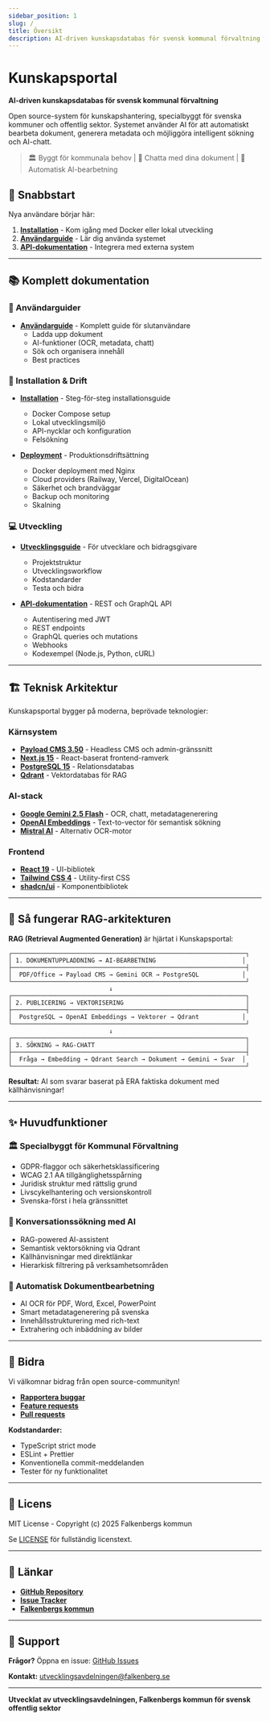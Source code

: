 ```yaml
---
sidebar_position: 1
slug: /
title: Översikt
description: AI-driven kunskapsdatabas för svensk kommunal förvaltning
---
```


# Kunskapsportal

**AI-driven kunskapsdatabas för svensk kommunal förvaltning**

Open source-system för kunskapshantering, specialbyggt för svenska kommuner och offentlig sektor. Systemet använder AI för att automatiskt bearbeta dokument, generera metadata och möjliggöra intelligent sökning och AI-chatt.

> 🏛️ Byggt för kommunala behov | 💬 Chatta med dina dokument | 🤖 Automatisk AI-bearbetning

## 🚀 Snabbstart

Nya användare börjar här:

1. **[Installation](installation.md)** - Kom igång med Docker eller lokal utveckling
2. **[Användarguide](user-guide.md)** - Lär dig använda systemet
3. **[API-dokumentation](api.md)** - Integrera med externa system

---

## 📚 Komplett dokumentation

### 📖 Användarguider

- **[Användarguide](user-guide.md)** - Komplett guide för slutanvändare
  - Ladda upp dokument
  - AI-funktioner (OCR, metadata, chatt)
  - Sök och organisera innehåll
  - Best practices

### 🔧 Installation & Drift

- **[Installation](installation.md)** - Steg-för-steg installationsguide
  - Docker Compose setup
  - Lokal utvecklingsmiljö
  - API-nycklar och konfiguration
  - Felsökning

- **[Deployment](deployment.md)** - Produktionsdriftsättning
  - Docker deployment med Nginx
  - Cloud providers (Railway, Vercel, DigitalOcean)
  - Säkerhet och brandväggar
  - Backup och monitoring
  - Skalning

### 💻 Utveckling

- **[Utvecklingsguide](development.md)** - För utvecklare och bidragsgivare
  - Projektstruktur
  - Utvecklingsworkflow
  - Kodstandarder
  - Testa och bidra

- **[API-dokumentation](api.md)** - REST och GraphQL API
  - Autentisering med JWT
  - REST endpoints
  - GraphQL queries och mutations
  - Webhooks
  - Kodexempel (Node.js, Python, cURL)

---

## 🏗️ Teknisk Arkitektur

Kunskapsportal bygger på moderna, beprövade teknologier:

### Kärnsystem
- **[Payload CMS 3.50](https://payloadcms.com/)** - Headless CMS och admin-gränssnitt
- **[Next.js 15](https://nextjs.org/)** - React-baserat frontend-ramverk
- **[PostgreSQL 15](https://www.postgresql.org/)** - Relationsdatabas
- **[Qdrant](https://qdrant.tech/)** - Vektordatabas för RAG

### AI-stack
- **[Google Gemini 2.5 Flash](https://ai.google.dev/)** - OCR, chatt, metadatagenerering
- **[OpenAI Embeddings](https://platform.openai.com/)** - Text-to-vector för semantisk sökning
- **[Mistral AI](https://mistral.ai/)** - Alternativ OCR-motor

### Frontend
- **[React 19](https://react.dev/)** - UI-bibliotek
- **[Tailwind CSS 4](https://tailwindcss.com/)** - Utility-first CSS
- **[shadcn/ui](https://ui.shadcn.com/)** - Komponentbibliotek

---

## 🔄 Så fungerar RAG-arkitekturen

**RAG (Retrieval Augmented Generation)** är hjärtat i Kunskapsportal:

```
┌─────────────────────────────────────────────────────────────────┐
│ 1. DOKUMENTUPPLADDNING → AI-BEARBETNING                        │
├─────────────────────────────────────────────────────────────────┤
│  PDF/Office → Payload CMS → Gemini OCR → PostgreSQL            │
└─────────────────────────────────────────────────────────────────┘
                            ↓
┌─────────────────────────────────────────────────────────────────┐
│ 2. PUBLICERING → VEKTORISERING                                  │
├─────────────────────────────────────────────────────────────────┤
│  PostgreSQL → OpenAI Embeddings → Vektorer → Qdrant            │
└─────────────────────────────────────────────────────────────────┘
                            ↓
┌─────────────────────────────────────────────────────────────────┐
│ 3. SÖKNING → RAG-CHATT                                          │
├─────────────────────────────────────────────────────────────────┤
│  Fråga → Embedding → Qdrant Search → Dokument → Gemini → Svar  │
└─────────────────────────────────────────────────────────────────┘
```

**Resultat:** AI som svarar baserat på ERA faktiska dokument med källhänvisningar!

---

## ✨ Huvudfunktioner

### 🏛️ Specialbyggt för Kommunal Förvaltning
- GDPR-flaggor och säkerhetsklassificering
- WCAG 2.1 AA tillgänglighetsspårning
- Juridisk struktur med rättslig grund
- Livscykelhantering och versionskontroll
- Svenska-först i hela gränssnittet

### 💬 Konversationssökning med AI
- RAG-powered AI-assistent
- Semantisk vektorsökning via Qdrant
- Källhänvisningar med direktlänkar
- Hierarkisk filtrering på verksamhetsområden

### 🤖 Automatisk Dokumentbearbetning
- AI OCR för PDF, Word, Excel, PowerPoint
- Smart metadatagenerering på svenska
- Innehållsstrukturering med rich-text
- Extrahering och inbäddning av bilder

---

## 🤝 Bidra

Vi välkomnar bidrag från open source-communityn!

- **[Rapportera buggar](https://github.com/Falkenbergs-kommun/kunskapsportal/issues/new)**
- **[Feature requests](https://github.com/Falkenbergs-kommun/kunskapsportal/issues/new)**
- **[Pull requests](https://github.com/Falkenbergs-kommun/kunskapsportal/pulls)**

**Kodstandarder:**
- TypeScript strict mode
- ESLint + Prettier
- Konventionella commit-meddelanden
- Tester för ny funktionalitet

---

## 📄 Licens

MIT License - Copyright (c) 2025 Falkenbergs kommun

Se [LICENSE](https://github.com/Falkenbergs-kommun/kunskapsportal/blob/main/LICENSE) för fullständig licenstext.

---

## 🔗 Länkar

- **[GitHub Repository](https://github.com/Falkenbergs-kommun/kunskapsportal)**
- **[Issue Tracker](https://github.com/Falkenbergs-kommun/kunskapsportal/issues)**
- **[Falkenbergs kommun](https://falkenberg.se/)**

---

## 📧 Support

**Frågor?** Öppna en issue: [GitHub Issues](https://github.com/Falkenbergs-kommun/kunskapsportal/issues)

**Kontakt:** utvecklingsavdelningen@falkenberg.se

---

**Utvecklat av utvecklingsavdelningen, Falkenbergs kommun för svensk offentlig sektor**
